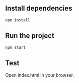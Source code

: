 ## Install dependencies

`npm install`

## Run the project

`npm start`

## Test 

Open index.html in your browser.
